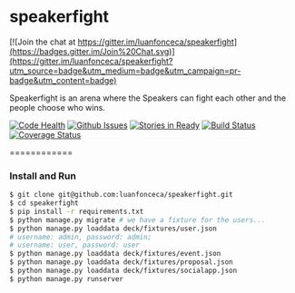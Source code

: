 speakerfight
============

[![Join the chat at https://gitter.im/luanfonceca/speakerfight](https://badges.gitter.im/Join%20Chat.svg)](https://gitter.im/luanfonceca/speakerfight?utm_source=badge&utm_medium=badge&utm_campaign=pr-badge&utm_content=badge)

Speakerfight is an arena where the Speakers can fight each other and the people choose who wins.

[![Code Health](https://landscape.io/github/luanfonceca/speakerfight/master/landscape.svg?style=flat)](https://landscape.io/github/luanfonceca/speakerfight/master) [![Github Issues](http://img.shields.io/github/issues/luanfonceca/speakerfight.svg?style=flat)](https://github.com/luanfonceca/speakerfight/issues?sort=updated&state=open) [![Stories in Ready](http://waffle2shields.herokuapp.com/waffle/?user=luanfonceca&repo=speakerfight&label=ready&style=flat)](https://waffle.io/luanfonceca/speakerfight) [![Build Status](http://img.shields.io/travis/luanfonceca/speakerfight.svg?branch=master&style=flat)](https://travis-ci.org/luanfonceca/speakerfight) [![Coverage Status](http://img.shields.io/coveralls/luanfonceca/speakerfight.svg?branch=master&style=flat)](https://coveralls.io/r/luanfonceca/speakerfight?branch=master)

============
### Install and Run
```sh
$ git clone git@github.com:luanfonceca/speakerfight.git
$ cd speakerfight
$ pip install -r requirements.txt
$ python manage.py migrate # we have a fixture for the users...
$ python manage.py loaddata deck/fixtures/user.json
# username: admin, password: admin;
# username: user, password: user
$ python manage.py loaddata deck/fixtures/event.json
$ python manage.py loaddata deck/fixtures/proposal.json
$ python manage.py loaddata deck/fixtures/socialapp.json
$ python manage.py runserver
```